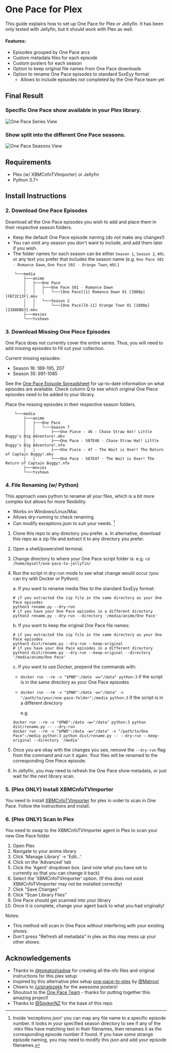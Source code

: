 # One Pace for Plex

This guide explains how to set up One Pace for Plex or Jellyfin. It has been only tested with Jellyfin, but it should work with Plex as well.

#### Features:

- Episodes grouped by One Pace arcs
- Custom metadata files for each episode
- Custom posters for each season
- Option to keep original file names from One Pace downloads
- Option to rename One Pace episodes to standard SxxEyy format
  - Allows to include episodes not completed by the One Pace team yet

## Final Result

### Specific One Pace show available in your Plex library.

![One Pace Series View](images/series-view.png)

### Show split into the different One Pace seasons.

![One Pace Seasons View](images/seasons-view.png)

## Requirements

- Plex (w/ XBMCnfoTVImporter) or Jellyfin
- Python 3.7+

## Install Instructions

### 2. Download One Pace Episodes

Download all the One Pace episodes you wish to add and place them in their respective season folders.

- Keep the default One Pace episode naming (do not make any changes!)
- You can omit any season you don't want to include, and add them later if you wish.
- The folder names for each season can be either `Season 1`, `Season 2`, etc. or any text you prefer that includes the season name (e.g. `One Pace S01 - Romance Dawn`, `One Pace S02 - Orange Town`, etc.)

```
    └───media
        ├───anime
        │   ├───One Pace
        │   │   ├───One Pace S01 - Romance Dawn
        │   │   │   └───[One Pace][1] Romance Dawn 01 [1080p][FB72C13F].mkv
        │   │   └───Season 2
        │   │       └───[One Pace][8-11] Orange Town 01 [1080p][2388DB63].mkv
        ├───movies
        └───tvshows
```

### 3. Download Missing One Piece Episodes

One Pace does not currently cover the entire series. Thus, you will need to add missing episodes to fill out your collection.

Current missing episodes:

- Season 16: 189-195, 207
- Season 35: 991-1085

See the [One Pace Episode Spreadsheet](https://docs.google.com/spreadsheets/d/1HQRMJgu_zArp-sLnvFMDzOyjdsht87eFLECxMK858lA/) for up-to-date information on what episodes are available. Check column Q to see which original One Piece episodes need to be added to your library.

Place the missing episodes in their respective season folders.

```
    └───media
        ├───anime
        │   ├───One Pace
        │   │   └───Season 7
        │   │       ├───One Piece - 46 - Chase Straw Hat! Little Buggy's Big Adventure!.mkv
        │   │       ├───One Pace - S07E46 - Chase Straw Hat! Little Buggy's Big Adventure!.nfo
        │   │       ├───One Piece - 47 - The Wait is Over! The Return of Captain Buggy!.mkv
        │   │       └───One Pace - S07E47 - The Wait is Over! The Return of Captain Buggy!.nfo
        ├───movies
        └───tvshows
```

### 4. File Renaming (w/ Python)

This approach uses python to rename all your files, which is a bit more complex but allows for more flexibility.

- Works on Windows/Linux/Mac
- Allows dry-running to check renaming
- Can modify exceptions.json to suit your needs. [^1]

1. Clone this repo to any directory you prefer.
   a. In alternative, download this repo as a zip file and extract it to any directory you prefer.
2. Open a shell/powershell terminal.
3. Change directory to where your One Pace script folder is: e.g. `cd /home/myself/one-pace-to-jellyfin/`
4. Run the script in dry-run mode to see what change would occur (you can try with Docker or Python):

   a. If you want to rename media files to the standard SxxEyy format:

   ```shell
   # if you extracted the zip file in the same directory as your One Pace episodes
   python3 rename.py --dry-run
   # if you have your One Pace episodes in a different directory
   python3 rename.py --dry-run --directory '/media/anime/One Pace'
   ```

   b. If you want to keep the original One Pace file names:

   ```shell
   # if you extracted the zip file in the same directory as your One Pace episodes
   python3 dist/rename.py --dry-run --keep-original
   # if you have your One Pace episodes in a different directory
   python3 dist/rename.py --dry-run --keep-original --directory '/media/anime/One Pace'
   ```

   c. If you want to use Docker, prepend the commands with:

   - `docker run --rm -v "$PWD":/data -w="/data" python:3` if the script is in the same directory as your One Pace episodes
   - `docker run --rm -v "$PWD":/data -w="/data" -v "/path/to/your/one-pace-folder":/media python:3` if the script is in a different directory

     e.g.

   ```shell
   docker run --rm -v "$PWD":/data -w="/data" python:3 python dist/rename.py -- --dry-run
   docker run --rm -v "$PWD":/data -w="/data" -v "/path/to/One Pace":/media python:3 python dist/rename.py -- --dry-run --keep-original --directory '/media'
   ```

5. Once you are okay with the changes you see, remove the `--dry-run` flag from the command and run it again.
   Your files will be renamed to the corresponding One Piece episode.
6. In Jellyfin, you may need to refresh the One Pace show metadata, or just wait for the next library scan.

[^1]: Inside 'exceptions.json' you can map any file name to a specific episode number. It looks in your specified season directory to see if any of the .mkv files have matching text in their filenames, then renames it as the corresponding episode number if found. If you have some strange episode naming, you may need to modify this json and add your episode filenames.

### 5. (Plex ONLY) Install XBMCnfoTVImporter

You need to install [XBMCnfoTVImporter](https://github.com/gboudreau/XBMCnfoTVImporter.bundle) for plex in order to scan in One Pace. Follow the instructions and install.

### 6. (Plex ONLY) Scan In Plex

You need to swap to the XBMCnfoTVImporter agent in Plex to scan your new One Pace folder.

1. Open Plex
2. Navigate to your anime library
3. Click 'Manage Library' -> 'Edit...'
4. Click on the 'Advanced' tab
5. Click the 'Agent' dropdown box. (and note what you have set to currently so that you can change it back)
6. Select the 'XBMCnfoTVImporter' option. (If this does not exist XBMCnfoTVImporter may not be installed correctly)
7. Click "Save Changes"
8. Click "Scan Library Files"
9. One Pace should get scanned into your library
10. Once it is complete, change your agent back to what you had originally!

Notes:

- This method will scan in One Pace without interfering with your existing shows.
- Don't press "Refresh all metadata" in plex as this may mess up your other shows.

## Acknowledgements

- Thanks to [@tomatoshadow](https://github.com/Tomatoshadow) for creating all the nfo files and original instructions for this plex setup
- Inspired by this alternative plex setup [one-pace-to-plex](https://github.com/Matroxt/one-pace-to-plex) by [@Matroxt](https://github.com/Matroxt)
- Cheers to [/u/piratezekk](https://www.reddit.com/user/piratezekk) for the awesome posters!
- Shoutout to the [One Pace Team](https://onepace.net) - thanks for putting together this amazing project!
- Thanks to [@SpykerNZ](https:://github.com/SpykerNZ) for the base of this repo
